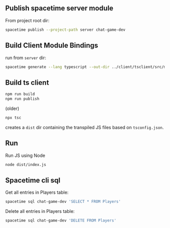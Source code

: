 ## Publish spacetime server module

From project root dir:
```bash
spacetime publish --project-path server chat-game-dev
```


## Build Client Module Bindings

run from `server` dir:
```bash
spacetime generate --lang typescript --out-dir ../client/tsclient/src/module_bindings --project-path ./
```


## Build ts client

```bash
npm run build
npm run publish
```

(older)
```bash
npx tsc
```

creates a `dist` dir containing the transpiled JS files based on `tsconfig.json`.


## Run

Run JS using Node

```bash
node dist/index.js
```


## Spacetime cli sql

Get all entries in Players table:
```bash
spacetime sql chat-game-dev 'SELECT * FROM Players'
```

Delete all entries in Players table:
```bash
spacetime sql chat-game-dev 'DELETE FROM Players'
```
